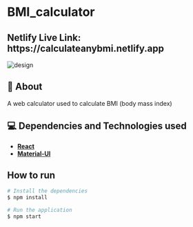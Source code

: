 # BMI_calculator

<h2> Netlify Live Link: https://calculateanybmi.netlify.app </h2>
<img src="https://raw.githubusercontent.com/Nerimb/BMI-App/main/src/images/bmi.PNG" alt="design">


## 🔖 About

A web calculator used to calculate BMI (body mass index)

## 💻 Dependencies and Technologies used

- __[React](https://reactjs.org/)__ 
- __[Material-UI](https://material-ui.com/pt/)__


## How to run

```bash
# Install the dependencies
$ npm install

# Run the application
$ npm start
```
